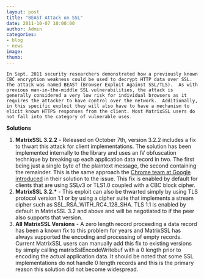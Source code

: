 ```yaml
---
layout: post
title: "BEAST Attack on SSL"
date: 2011-10-07 10:00:00
author: Admin
categories:
- blog
- news
image:
thumb:
---
```

	In Sept. 2011 security researchers demonstrated how a previously known CBC encryption weakness could be used to decrypt HTTP data over SSL. The attack was named BEAST (Browser Exploit Against SSL/TLS).  As with previous man-in-the-middle SSL vulnerabilities, the attack is generally considered a very low risk for individual browsers as it requires the attacker to have control over the network.  Additionally, in this specific exploit they will also have to have a mechanism to elicit known HTTPS responses from the client. Most MatrixSSL users do not fall into the category of vulnerable uses.
<p/>
<b>Solutions</b>
<ol>
<li><b>MatrixSSL 3.2.2</b> - Released on October 7th, version 3.2.2 includes a fix to thwart this attack for client implementations.  The solution has been implemented internally to the library and uses an IV obfuscation technique by breaking up each application data record in two. The first being just a single byte of the plaintext message, the second containing the remainder.  This is the same approach the <a href="http://src.chromium.org/viewvc/chrome?view=rev&revision=97269" target=_new>Chrome team at Google introduced</a> in their solution to the issue. This fix is enabled by default for clients that are using SSLv3 or TLS1.0 coupled with a CBC block cipher.</li>
<li><b>MatrixSSL 3.2.*</b> - This exploit can also be thwarted simply by using TLS protocol version 1.1 or by using a cipher suite that implements a stream cipher such as SSL_RSA_WITH_RC4_128_SHA. TLS 1.1 is enabled by default in MatrixSSL 3.2 and above and will be negotiated to if the peer also supports that version.</li>
<li><b>All MatrixSSL Versions</b> - A zero length record proceeding a data record has been a known fix to this problem for years and MatrixSSL has always supported the encoding and processing of empty records.  Current MatrixSSL users can manually add this fix to existing versions by simply calling matrixSslEncodeWritebuf with a 0 length prior to encoding the actual application data.  It should be noted that some SSL implementations do not handle 0 length records and this is the primary reason this solution did not become widespread.</li>
</ol>
